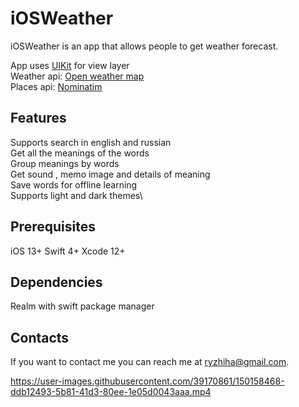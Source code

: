 # iOSWeather

iOSWeather is an app that allows people to get weather forecast.



App uses  [UIKit](https://developer.apple.com/documentation/uikit) for view layer\
Weather api: [Open weather map](https://openweathermap.org/api)\
Places api: [Nominatim](https://nominatim.org/release-docs/latest/)


## Features
Supports search in english and russian\
Get all the meanings of the words\
Group meanings by words\
Get sound , memo image and details of meaning\
Save words for offline learning\
Supports light and dark themes\
## Prerequisites

iOS 13+
Swift 4+
Xcode 12+

## Dependencies
Realm with swift package manager

## Contacts
If you want to contact me you can reach me at <ryzhiha@gmail.com>.







https://user-images.githubusercontent.com/39170861/150158468-ddb12493-5b81-41d3-80ee-1e05d0043aaa.mp4

